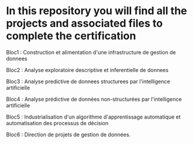 # In this repository you will find  all the projects and associated files to complete the certification


Bloc1 : Construction et alimentation d'une infrastructure de gestion de donnees

Bloc2 : Analyse exploratoire descriptive et inferentielle de donnees

Bloc3 : Analyse predictive de donnees structurees par l'intelligence artificielle

Bloc4 : Analyse prédictive de données non-structurées par l'intelligence artificielle

Bloc5 : Industrialisation d'un algorithme d'apprentissage automatique et automatisation des processus de décision

Bloc6 : Direction de projets de gestion de données.